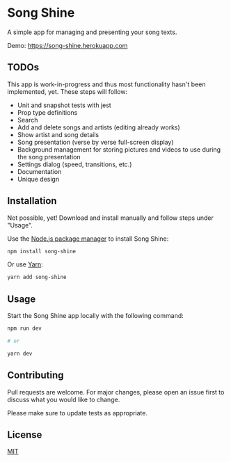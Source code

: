# Song Shine

A simple app for managing and presenting your song texts.

Demo: https://song-shine.herokuapp.com

## TODOs

This app is work-in-progress and thus most functionality hasn't been implemented, yet. These steps will follow:

- Unit and snapshot tests with jest
- Prop type definitions
- Search
- Add and delete songs and artists (editing already works)
- Show artist and song details
- Song presentation (verse by verse full-screen display)
- Background management for storing pictures and videos to use during the song presentation
- Settings dialog (speed, transitions, etc.)
- Documentation
- Unique design

## Installation

Not possible, yet! Download and install manually and follow steps under "Usage".

Use the [Node.js package manager](https://nodejs.org/) to install Song Shine:

```sh
npm install song-shine
```

Or use [Yarn](https://yarnpkg.com/):

```sh
yarn add song-shine
```

## Usage

Start the Song Shine app locally with the following command:

```sh
npm run dev

# or

yarn dev
```

## Contributing

Pull requests are welcome. For major changes, please open an issue first to discuss what you would like to change.

Please make sure to update tests as appropriate.

## License

[MIT](https://choosealicense.com/licenses/mit/)
